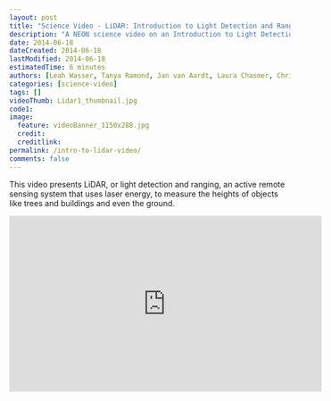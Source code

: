 ```yaml
---
layout: post
title: "Science Video - LiDAR: Introduction to Light Detection and Ranging"
description: "A NEON science video on an Introduction to Light Detection and Ranging - LiDAR"
date: 2014-06-18
dateCreated: 2014-06-18
lastModified: 2014-06-18
estimatedTime: 6 minutes 
authors: [Leah Wasser, Tanya Ramond, Jan van Aardt, Laura Chasmer, Chris Hopkinson,  Colin Williams]
categories: [science-video]
tags: []
videoThumb: Lidar1_thumbnail.jpg 
code1: 
image:
  feature: videoBanner_1150x288.jpg
  credit:
  creditlink:
permalink: /intro-to-lidar-video/
comments: false
---
```



This video presents LiDAR, or light detection and ranging, an active remote 
sensing system that uses laser energy, to measure the heights of objects like 
trees and buildings and even the ground.

<iframe width="560" height="315" src="https://www.youtube.com/embed/m7SXoFv6Sdc" frameborder="0" allowfullscreen></iframe>